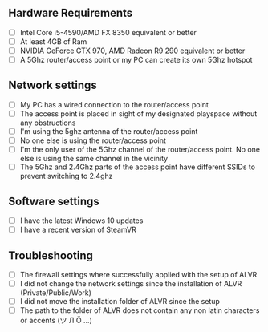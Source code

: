 ## Hardware Requirements

* [ ] Intel Core i5-4590/AMD FX 8350 equivalent or better
* [ ] At least 4GB of Ram
* [ ] NVIDIA GeForce GTX 970, AMD Radeon R9 290 equivalent or better
* [ ] A 5Ghz router/access point or my PC can create its own 5Ghz hotspot

## Network settings
* [ ] My PC has a wired connection to the router/access point
* [ ] The access point is placed in sight of my designated playspace without any obstructions
* [ ] I'm using the 5ghz antenna of the router/access point
* [ ] No one else is using the router/access point
* [ ] I'm the only user of the 5Ghz channel of the router/access point. No one else is using the same channel in the vicinity
* [ ] The 5Ghz and 2.4Ghz parts of the access point have different SSIDs to prevent switching to 2.4ghz

## Software settings
* [ ] I have the latest Windows 10 updates
* [ ] I have a recent version of SteamVR

## Troubleshooting
* [ ] The firewall settings where successfully applied with the setup of ALVR
* [ ] I did not change the network settings since the installation of ALVR (Private/Public/Work)
* [ ] I did not move the installation folder of ALVR since the setup
* [ ] The path to the folder of ALVR does not contain any non latin characters or accents (ツ Л Ö ...)
